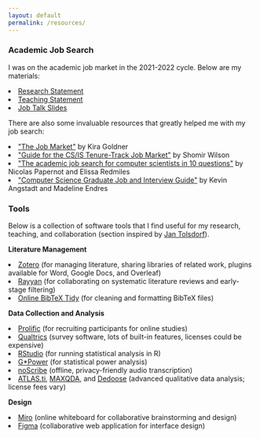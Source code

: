 ```yaml
---
layout: default
permalink: /resources/
---
```


<h3>Academic Job Search</h3>

I was on the academic job market in the 2021-2022 cycle. Below are my materials:

<li><a target="_blank" href="https://yixinzou.github.io/resources/job-market/zou-research-2022.pdf">Research Statement</a></li>
<li><a target="_blank" href="https://yixinzou.github.io/resources/job-market/zou-teaching-2022.pdf">Teaching Statement</a></li>
<li><a target="_blank" href="https://yixinzou.github.io/resources/job-market/zou-job-talk-2022.pdf">Job Talk Slides</a></li>

There are also some invaluable resources that greatly helped me with my job search:

<li><a href="https://www.kiragoldner.com/blog/job-market.html">"The Job Market"</a> by Kira Goldner</li>
<li><a href="https://shomir.net/tt_job_guide.html">"Guide for the CS/IS Tenure-Track Job Market"</a> by Shomir Wilson</li>
<li><a href="https://docs.google.com/document/u/1/d/e/2PACX-1vSeOnC_QdaJVc3OuuMfDHVlk3QotUxvghytRFaDsrdA0uovD5axQjp8kJCM4Evu1cCf9Hg_u_Stabu1/pub">"The academic job search for computer scientists in 10 questions"</a> by Nicolas Papernot and Elissa Redmiles</li>
<li><a href="https://csguides.github.io/grad-job-guide/">"Computer Science Graduate Job and Interview Guide"</a> by Kevin Angstadt and Madeline Endres</li>

<h3>Tools</h3>

Below is a collection of software tools that I find useful for my research, teaching, and collaboration (section inspired by <a href="https://jantolsdorf.de/tools.html">Jan Tolsdorf</a>).

**Literature Management**

<li><a href="https://www.zotero.org">Zotero</a> (for managing literature, sharing libraries of related work, plugins available for Word, Google Docs, and Overleaf)</li>
<li><a href="https://www.rayyan.ai">Rayyan</a> (for collaborating on systematic literature reviews and early-stage filtering)</li>
<li><a href="https://flamingtempura.github.io/bibtex-tidy/index.html">Online BibTeX Tidy</a> (for cleaning and formatting BibTeX files)</li>

**Data Collection and Analysis**

<li><a href="https://www.prolific.com">Prolific</a> (for recruiting participants for online studies)</li>
<li><a href="https://www.qualtrics.com">Qualtrics</a> (survey software, lots of built-in features, licenses could be expensive)</li>
<li><a href="https://posit.co/download/rstudio-desktop/">RStudio</a> (for running statistical analysis in R)</li>
<li><a href="https://www.psychologie.hhu.de/arbeitsgruppen/allgemeine-psychologie-und-arbeitspsychologie/gpower">G*Power</a> (for statistical power analysis)</li>
<li><a href="https://noscribe.app/">noScribe</a> (offline, privacy-friendly audio transcription)</li>
<li><a href="https://atlasti.com">ATLAS.ti</a>, <a href="https://www.maxqda.com">MAXQDA</a>, and <a href="https://www.dedoose.com">Dedoose</a> (advanced qualitative data analysis; license fees vary)</li>

**Design**

<li><a href="https://miro.com">Miro</a> (online whiteboard for collaborative brainstorming and design)</li>
<li><a href="https://www.figma.com">Figma</a> (collaborative web application for interface design)</li>


